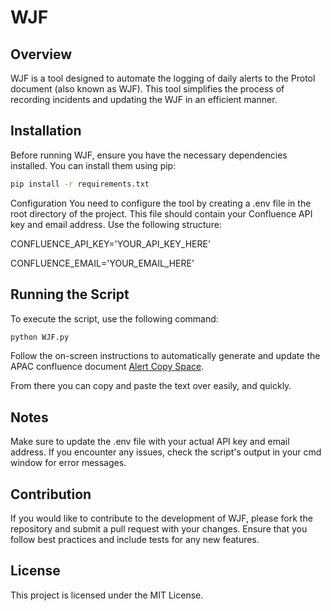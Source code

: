 # WJF

## Overview

WJF is a tool designed to automate the logging of daily alerts to the Protol document (also known as WJF). This tool simplifies the process of recording incidents and updating the WJF in an efficient manner.

## Installation

Before running WJF, ensure you have the necessary dependencies installed. You can install them using pip:

```bash
pip install -r requirements.txt
```

Configuration
You need to configure the tool by creating a .env file in the root directory of the project. This file should contain your Confluence API key and email address. Use the following structure:

CONFLUENCE_API_KEY='YOUR_API_KEY_HERE'

CONFLUENCE_EMAIL='YOUR_EMAIL_HERE'

## Running the Script
To execute the script, use the following command:

```bash 
python WJF.py
```

Follow the on-screen instructions to automatically generate and update the APAC confluence document [Alert Copy Space](https://intershop-apac.atlassian.net/wiki/spaces/MSAPAC/pages/620033507365/Alert+Copy+Space).

From there you can copy and paste the text over easily, and quickly.

## Notes
Make sure to update the .env file with your actual API key and email address.
If you encounter any issues, check the script's output in your cmd window for error messages.

## Contribution
If you would like to contribute to the development of WJF, please fork the repository and submit a pull request with your changes. Ensure that you follow best practices and include tests for any new features.

## License
This project is licensed under the MIT License.